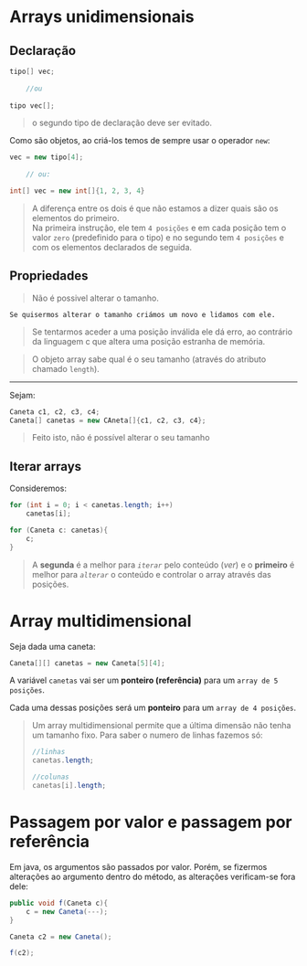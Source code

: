 # Arrays unidimensionais

## Declaração
```java
tipo[] vec;
     
    //ou 
    
tipo vec[]; 
```
> o segundo tipo de declaração deve ser evitado.
			

Como são objetos, ao criá-los temos de sempre usar o operador `new`:

```java
vec = new tipo[4];
	
    // ou: 

int[] vec = new int[]{1, 2, 3, 4}
```

> A diferença entre os dois é que não estamos a dizer quais são os elementos do primeiro.  
> Na primeira instrução, ele tem `4 posições` e em cada posição tem o valor `zero` (predefinido para o tipo) e no segundo tem `4 posições` e com os elementos declarados de seguida.


## Propriedades

> Não é possivel alterar o tamanho.

	Se quisermos alterar o tamanho criámos um novo e lidamos com ele.

> Se tentarmos aceder a uma posição inválida ele dá erro, ao contrário da linguagem c que altera uma posição estranha de memória.

> O objeto array sabe qual é o seu tamanho (através do atributo chamado `length`).

---  
Sejam:

```java
Caneta c1, c2, c3, c4;
Caneta[] canetas = new CAneta[]{c1, c2, c3, c4};
```

	
> Feito isto, não é possível alterar o seu tamanho 


## Iterar arrays

Consideremos:

```java
for (int i = 0; i < canetas.length; i++)
	canetas[i];

for (Caneta c: canetas){
	c;
}
```

> A **segunda** é a melhor para *`iterar`* pelo conteúdo (*ver*) e o **primeiro** é melhor para *`alterar`* o conteúdo e controlar o array através das posições.


# Array multidimensional

Seja dada uma caneta:

```java
Caneta[][] canetas = new Caneta[5][4];
```
	
A variável `canetas` vai ser um **ponteiro (referência)** para um `array de 5 posições`. 

Cada uma dessas posições será um **ponteiro** para um `array de 4 posições`.

> Um array multidimensional permite que a última dimensão não tenha um tamanho fixo.
> Para saber o numero de linhas fazemos só:
> ```java
>//linhas
>canetas.length;
>
>//colunas 
>canetas[i].length;
>```


# Passagem por valor e passagem por referência

Em java, os argumentos são passados por valor. Porém, se fizermos alterações ao argumento dentro do método, as alterações verificam-se fora dele:

```java
public void f(Caneta c){
	c = new Caneta(---);
}

Caneta c2 = new Caneta();

f(c2);
```


